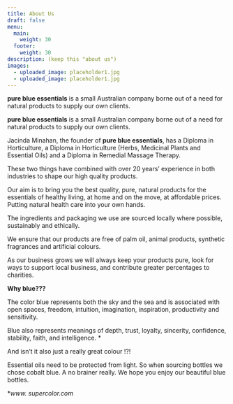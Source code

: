 ```yaml
---
title: About Us
draft: false
menu:
  main:
    weight: 30
  footer:
    weight: 30
description: (keep this "about us")
images:
  - uploaded_image: placeholder1.jpg
  - uploaded_image: placeholder1.jpg
---
```

**pure blue essentials** is a small Australian company borne out of a need for natural products to supply our own clients.



**pure blue essentials** is a small Australian company borne out of a need for natural products to supply our own clients.

Jacinda Minahan, the founder of **pure blue essentials**, has a Diploma in Horticulture, a Diploma in Horticulture (Herbs, Medicinal Plants and Essential Oils) and a Diploma in Remedial Massage Therapy.

These two things have combined with over 20 years’ experience in both industries to shape our high quality products.

Our aim is to bring you the best quality, pure, natural products for the essentials of healthy living, at home and on the move, at affordable prices.  Putting natural health care into your own hands.

The ingredients and packaging we use are sourced locally where possible, sustainably and ethically.

We ensure that our products are free of palm oil, animal products, synthetic fragrances and artificial colours.

As our business grows we will always keep your products pure, look for ways to support local business, and contribute greater percentages to charities.



**Why blue???**

The color blue represents both the sky and the sea and is associated with open spaces, freedom, intuition, imagination, inspiration, productivity and sensitivity.

Blue also represents meanings of depth, trust, loyalty, sincerity, confidence, stability, faith, and intelligence. *

And isn’t it also just a really great colour !?!

Essential oils need to be protected from light. So when sourcing bottles we chose cobalt blue. A no brainer really. We hope you enjoy our beautiful blue bottles.



\**www. supercolor.com*